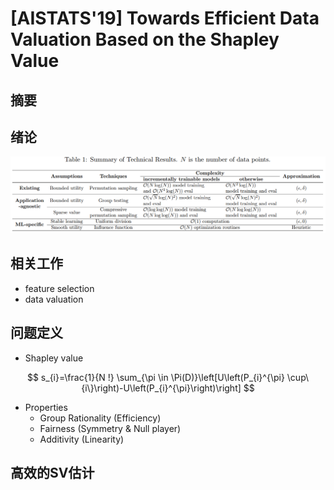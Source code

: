 # [AISTATS'19] Towards Efficient Data Valuation Based on the Shapley Value

## 摘要

## 绪论

![image-20230716220138201](https://raw.githubusercontent.com/ailianligit/ailianligit.github.io/main/images/202307/20230716_1689516099.png)

## 相关工作

- feature selection
- data valuation



## 问题定义

- Shapley value

$$
s_{i}=\frac{1}{N !} \sum_{\pi \in \Pi(D)}\left[U\left(P_{i}^{\pi} \cup\{i\}\right)-U\left(P_{i}^{\pi}\right)\right]
$$

- Properties
  - Group Rationality (Efficiency)
  - Fairness (Symmetry & Null player)
  - Additivity (Linearity)



## 高效的SV估计

